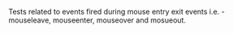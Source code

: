 Tests related to events fired during mouse entry exit events i.e. - mouseleave, mouseenter, mouseover and mosueout.

